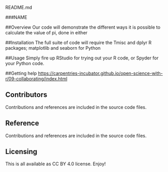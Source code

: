 README.md

###NAME

##Overview
Our code will demonstrate the different ways it is possible to calculate the value of pi, done in either 

##Installation
The full suite of code will require the Tmisc and dplyr R packages; 
matplotlib and seaborn for Python

##Usage
Simply fire up RStudio for trying out your R code, or Spyder for your Python code.


##Getting help
https://carpentries-incubator.github.io/open-science-with-r/09-collaborating/index.html

## Contributors
Contributions and references are included in the source code files.

## Reference
Contributions and references are included in the source code files.


## Licensing
This is all available as CC BY 4.0 license. Enjoy!


